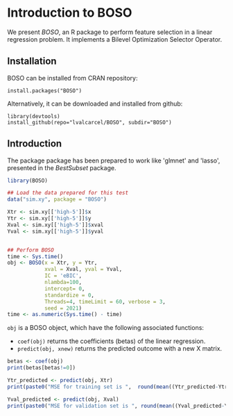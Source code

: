# Introduction to BOSO


We present *BOSO*, an R package to perform feature selection in a linear regression problem. It implements a Bilevel Optimization Selector Operator.

## Installation
BOSO can be installed from CRAN repository:

```{r}
install.packages("BOSO")
```

Alternatively, it can be downloaded and installed from github:

```{r}
library(devtools)
install_github(repo="lvalcarcel/BOSO", subdir="BOSO")
```


## Introduction

The package package has been prepared to work like 'glmnet' and 'lasso', presented 
in the *BestSubset* package.

``` r
library(BOSO)

## Load the data prepared for this test
data("sim.xy", package = "BOSO")

Xtr <- sim.xy[['high-5']]$x
Ytr <- sim.xy[['high-5']]$y
Xval <- sim.xy[['high-5']]$xval
Yval <- sim.xy[['high-5']]$yval


## Perform BOSO
time <- Sys.time()
obj <- BOSO(x = Xtr, y = Ytr,
            xval = Xval, yval = Yval,
            IC = 'eBIC',
            nlambda=100,
            intercept= 0,
            standardize = 0,
            Threads=4, timeLimit = 60, verbose = 3, 
            seed = 2021)
time <- as.numeric(Sys.time() - time)

```

`obj` is a BOSO object, which have the following associated functions: 

  - `coef(obj)` returns the coefficients (betas) of the linear regression.  
  - `predict(obj, xnew)` returns the predicted outcome with a new X matrix.


``` r
betas <- coef(obj)
print(betas[betas!=0])

Ytr_predicted <- predict(obj, Xtr)
print(paste0("MSE for training set is ",  round(mean((Ytr_predicted-Ytr)^2),5)))

Yval_predicted <- predict(obj, Xval)
print(paste0("MSE for validation set is ", round(mean((Yval_predicted-Yval)^2),5)))
```









